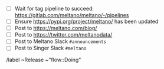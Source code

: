 <!---
1. Set the MR to delete the `release-next` branch when merged
2. The MR's title should be something similar to
   "Bump version: N.XX.zz -> N.YY.ww"
3. Don't set the MR to be automatically merged when the pipeline succeeds.
--->
- [ ] Wait for tag pipeline to succeed: https://gitlab.com/meltano/meltano/-/pipelines
- [ ] Ensure https://pypi.org/project/meltano/ has been updated
- [ ] Post to https://meltano.com/blog/
- [ ] Post to https://twitter.com/meltanodata/
- [ ] Post to Meltano Slack `#announcements`
- [ ] Post to Singer Slack `#meltano`

/label ~Release ~"flow::Doing"

